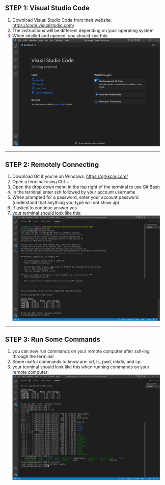## STEP 1:  Visual Studio Code
1. Download Visual Studio Code from their website:  https://code.visualstudio.com/
2. The instructions will be different depending on your operating system
3. When intalled and opened, you should see this:
![Image](VS_Code_Startup.png)
---

## STEP 2:  Remotely Connecting
1. Download Git if you're on Windows:  https://git-scm.com/
2. Open a terminal using Ctrl + `
3. Open the drop down menu in the top right of the terminal to use Git Bash
4. In the terminal enter ssh followed by your account username
5. When prompted for a password, enter your account password (understand that anything you type will not show up)
6. If asked to continue answer yes
7. your terminal should look like this:
![Image](VS_Code_Login.png)
---

## STEP 3:  Run Some Commands
1. you can now run commands on your remote computer after ssh-ing through the terminal
2. Some useful commands to know are:  cd, ls, pwd, mkdir, and cp
3. your terminal should look like this when running commands on your remote computer:
![Image](VS_Code_Code.png)
